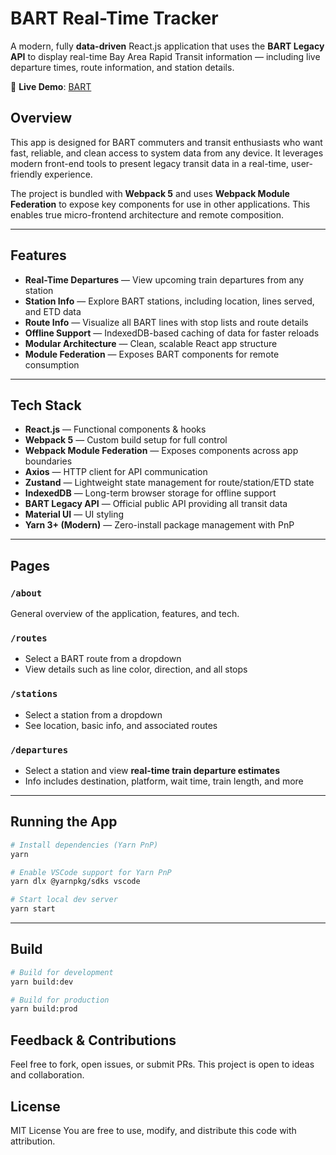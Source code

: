 # BART Real-Time Tracker

A modern, fully **data-driven** React.js application that uses the **BART Legacy API** to display real-time Bay Area Rapid Transit information — including live departure times, route information, and station details.

🔗 **Live Demo**: [BART](https://realtime.jrgee.com)

## Overview

This app is designed for BART commuters and transit enthusiasts who want fast, reliable, and clean access to system data from any device. It leverages modern front-end tools to present legacy transit data in a real-time, user-friendly experience.

The project is bundled with **Webpack 5** and uses **Webpack Module Federation** to expose key components for use in other applications. This enables true micro-frontend architecture and remote composition.

---

## Features

- **Real-Time Departures** — View upcoming train departures from any station
- **Station Info** — Explore BART stations, including location, lines served, and ETD data
- **Route Info** — Visualize all BART lines with stop lists and route details
- **Offline Support** — IndexedDB-based caching of data for faster reloads
- **Modular Architecture** — Clean, scalable React app structure
- **Module Federation** — Exposes BART components for remote consumption

---

## Tech Stack

- **React.js** — Functional components & hooks
- **Webpack 5** — Custom build setup for full control
- **Webpack Module Federation** — Exposes components across app boundaries
- **Axios** — HTTP client for API communication
- **Zustand** — Lightweight state management for route/station/ETD state
- **IndexedDB** — Long-term browser storage for offline support
- **BART Legacy API** — Official public API providing all transit data
- **Material UI** — UI styling
- **Yarn 3+ (Modern)** — Zero-install package management with PnP

---

## Pages

### `/about`

General overview of the application, features, and tech.

### `/routes`

- Select a BART route from a dropdown
- View details such as line color, direction, and all stops

### `/stations`

- Select a station from a dropdown
- See location, basic info, and associated routes

### `/departures`

- Select a station and view **real-time train departure estimates**
- Info includes destination, platform, wait time, train length, and more

---

## Running the App

```bash
# Install dependencies (Yarn PnP)
yarn

# Enable VSCode support for Yarn PnP
yarn dlx @yarnpkg/sdks vscode

# Start local dev server
yarn start
```

---

## Build

```bash
# Build for development
yarn build:dev

# Build for production
yarn build:prod
```

## Feedback & Contributions

Feel free to fork, open issues, or submit PRs.
This project is open to ideas and collaboration.

## License

MIT License
You are free to use, modify, and distribute this code with attribution.
